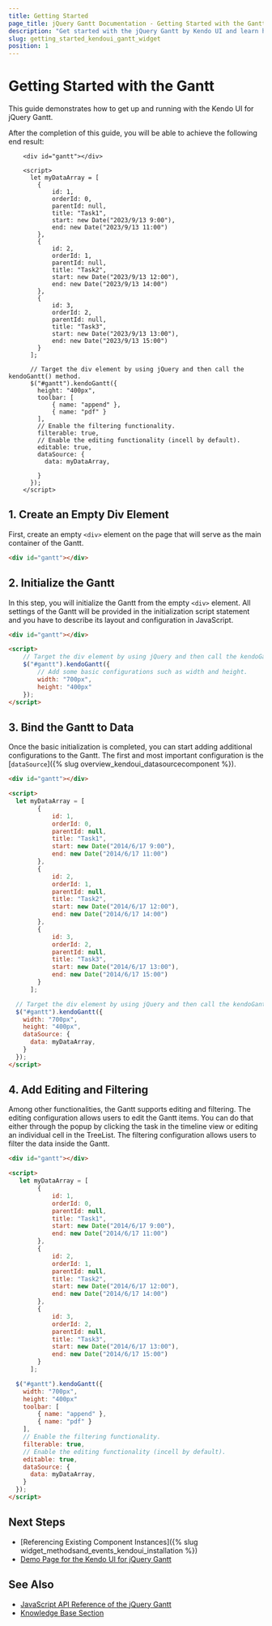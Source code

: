 ```yaml
---
title: Getting Started
page_title: jQuery Gantt Documentation - Getting Started with the Gantt
description: "Get started with the jQuery Gantt by Kendo UI and learn how to create and initialize the component."
slug: getting_started_kendoui_gantt_widget
position: 1
---
```


# Getting Started with the Gantt

This guide demonstrates how to get up and running with the Kendo UI for jQuery Gantt.

After the completion of this guide, you will be able to achieve the following end result:

```dojo
    <div id="gantt"></div>

    <script>
      let myDataArray = [
        {
            id: 1,
            orderId: 0,
            parentId: null,
            title: "Task1",
            start: new Date("2023/9/13 9:00"),
            end: new Date("2023/9/13 11:00")
        },
        {
            id: 2,
            orderId: 1,
            parentId: null,
            title: "Task2",
            start: new Date("2023/9/13 12:00"),
            end: new Date("2023/9/13 14:00")
        },
        {
            id: 3,
            orderId: 2,
            parentId: null,
            title: "Task3",
            start: new Date("2023/9/13 13:00"),
            end: new Date("2023/9/13 15:00")
        }
      ];

      // Target the div element by using jQuery and then call the kendoGantt() method.
      $("#gantt").kendoGantt({
        height: "400px",
        toolbar: [
            { name: "append" },
            { name: "pdf" }
        ],
        // Enable the filtering functionality.
        filterable: true,
        // Enable the editing functionality (incell by default).
        editable: true,
        dataSource: {
          data: myDataArray,
          
        }
      });
    </script>
```

## 1. Create an Empty Div Element

First, create an empty `<div>` element on the page that will serve as the main container of the Gantt.

```html
<div id="gantt"></div>
```

## 2. Initialize the Gantt

In this step, you will initialize the Gantt from the empty `<div>` element. All settings of the Gantt will be provided in the initialization script statement and you have to describe its layout and configuration in JavaScript.

```html
<div id="gantt"></div>

<script>
    // Target the div element by using jQuery and then call the kendoGantt() method.
    $("#gantt").kendoGantt({
        // Add some basic configurations such as width and height.
        width: "700px",
        height: "400px"
    });
</script>
```

## 3. Bind the Gantt to Data

Once the basic initialization is completed, you can start adding additional configurations to the Gantt. The first and most important configuration is the [`dataSource`]({% slug overview_kendoui_datasourcecomponent %}).

```html
<div id="gantt"></div>

<script>
  let myDataArray = [
        {
            id: 1,
            orderId: 0,
            parentId: null,
            title: "Task1",
            start: new Date("2014/6/17 9:00"),
            end: new Date("2014/6/17 11:00")
        },
        {
            id: 2,
            orderId: 1,
            parentId: null,
            title: "Task2",
            start: new Date("2014/6/17 12:00"),
            end: new Date("2014/6/17 14:00")
        },
        {
            id: 3,
            orderId: 2,
            parentId: null,
            title: "Task3",
            start: new Date("2014/6/17 13:00"),
            end: new Date("2014/6/17 15:00")
        }
      ];

  // Target the div element by using jQuery and then call the kendoGantt() method.
  $("#gantt").kendoGantt({
    width: "700px",
    height: "400px",
    dataSource: {
      data: myDataArray,
    }
  });
</script>
```

## 4. Add Editing and Filtering

Among other functionalities, the Gantt supports editing and filtering. The editing configuration allows users to edit the Gantt items. You can do that either through the popup by clicking the task in the timeline view or editing an individual cell in the TreeList. The filtering configuration allows users to filter the data inside the Gantt.

```html
<div id="gantt"></div>

<script>
   let myDataArray = [
        {
            id: 1,
            orderId: 0,
            parentId: null,
            title: "Task1",
            start: new Date("2014/6/17 9:00"),
            end: new Date("2014/6/17 11:00")
        },
        {
            id: 2,
            orderId: 1,
            parentId: null,
            title: "Task2",
            start: new Date("2014/6/17 12:00"),
            end: new Date("2014/6/17 14:00")
        },
        {
            id: 3,
            orderId: 2,
            parentId: null,
            title: "Task3",
            start: new Date("2014/6/17 13:00"),
            end: new Date("2014/6/17 15:00")
        }
      ];

  $("#gantt").kendoGantt({
    width: "700px",
    height: "400px" 
    toolbar: [
        { name: "append" },
        { name: "pdf" }
    ],
    // Enable the filtering functionality.
    filterable: true,
    // Enable the editing functionality (incell by default).
    editable: true, 
    dataSource: {
      data: myDataArray,
    }
  });
</script>
```

## Next Steps

* [Referencing Existing Component Instances]({% slug widget_methodsand_events_kendoui_installation %})
* [Demo Page for the Kendo UI for jQuery Gantt](https://demos.telerik.com/kendo-ui/gantt/index)

## See Also

* [JavaScript API Reference of the jQuery Gantt](/api/javascript/ui/gantt)
* [Knowledge Base Section](/knowledge-base)

<script>
  window.onload = function() {
    document.getElementsByClassName("btn-run")[0].click();
  }
</script>
